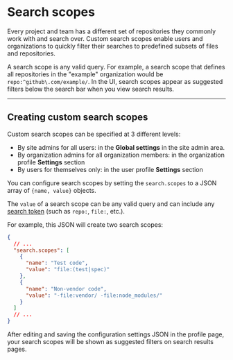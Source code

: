 # Search scopes

Every project and team has a different set of repositories they commonly work with and search over. Custom search scopes enable users and organizations to quickly filter their searches to predefined subsets of files and repositories.

A search scope is any valid query. For example, a search scope that defines all repositories in the "example" organization would be `repo:^github\.com/example/`. In the UI, search scopes appear as suggested filters below the search bar when you view search results.

---

## Creating custom search scopes

Custom search scopes can be specified at 3 different levels:

- By site admins for all users: in the **Global settings** in the site admin area.
- By organization admins for all organization members: in the organization profile **Settings** section
- By users for themselves only: in the user profile **Settings** section

You can configure search scopes by setting the `search.scopes` to a JSON array of `{name, value}` objects.

The `value` of a search scope can be any valid query and can include any [search token](../reference/queries.md) (such as `repo:`, `file:`, etc.).

For example, this JSON will create two search scopes:

```json
{
  // ...
  "search.scopes": [
    {
      "name": "Test code",
      "value": "file:(test|spec)"
    },
    {
      "name": "Non-vendor code",
      "value": "-file:vendor/ -file:node_modules/"
    }
  ]
  // ...
}
```

After editing and saving the configuration settings JSON in the profile page, your search scopes will be shown as suggested filters on search results pages.
